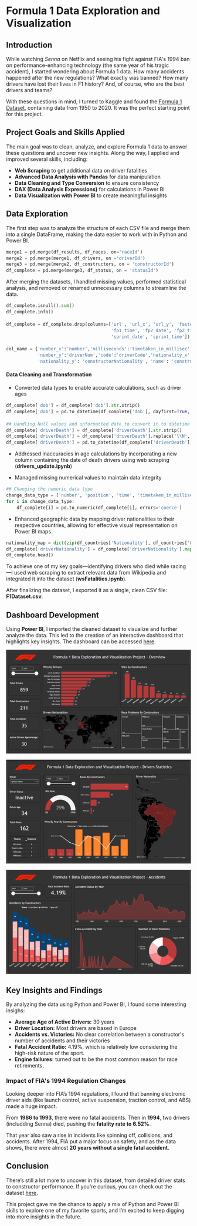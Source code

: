 # Formula 1 Data  Exploration and Visualization

## Introduction

While watching *Senna* on Netflix and seeing his fight against FIA's 1994 ban on performance-enhancing technology (the same year of his tragic accident), I started wondering about Formula 1 data. How many accidents happened after the new regulations? What exactly was banned? How many drivers have lost their lives in F1 history? And, of course, who are the best drivers and teams?

With these questions in mind, I turned to Kaggle and found the [Formula 1 Dataset](https://www.kaggle.com/datasets/rohanrao/formula-1-world-championship-1950-2020), containing data from 1950 to 2020. It was the perfect starting point for this project.

## Project Goals and Skills Applied

The main goal was to clean, analyze, and explore Formula 1 data to answer these questions and uncover new insights. Along the way, I applied and improved several skills, including:

- **Web Scraping** to get additional data on driver fatalities
- **Advanced Data Analysis with Pandas** for data manipulation
- **Data Cleaning and Type Conversion** to ensure consistency
- **DAX (Data Analysis Expressions)** for calculations in Power BI
- **Data Visualization with Power BI** to create meaningful insights

## Data Exploration

The first step was to analyze the structure of each CSV file and merge them into a single DataFrame, making the data easier to work with in Python and Power BI.

```python
merge1 = pd.merge(df_results, df_races, on='raceId')
merge2 = pd.merge(merge1, df_drivers, on ='driverId')
merge3 = pd.merge(merge2, df_constructors, on = 'constructorId')
df_complete = pd.merge(merge3, df_status, on = 'statusId')
```

After merging the datasets, I handled missing values, performed statistical analysis, and removed or renamed unnecessary columns to streamline the data.

```python
df_complete.isnull().sum()
df_complete.info()

df_complete = df_complete.drop(columns=['url', 'url_x', 'url_y', 'fastestLapTime', 'time_y', 'fp1_date', 'round', 'circuitId',
                                        'fp1_time', 'fp2_date', 'fp2_time', 'fp3_date', 'fp3_time', 'quali_date', 'quali_time',
                                        'sprint_date', 'sprint_time'])

col_name = {'number_x':'number','milliseconds':'timetaken_in_millisec', 'time_x': 'time', 'name_x': 'GrandPrixName',
            'number_y':'driverNum','code':'driverCode','nationality_x':'driverNationality','name_y':'constructorName',
            'nationality_y': 'constructorNationality', 'name': 'constructorName', 'fastestLapSpeed': 'maxSpeed'}

```

#### Data Cleaning and Transformation

- Converted data types to enable accurate calculations, such as driver ages

```python
df_complete['dob'] = df_complete['dob'].str.strip()
df_complete['dob'] = pd.to_datetime(df_complete['dob'], dayfirst=True, errors='coerce')

## Handling Null values and unformatted date to convert it to datetime
df_complete['driverDeath'] = df_complete['driverDeath'].str.strip()
df_complete['driverDeath'] = df_complete['driverDeath'].replace('\\N', np.nan)
df_complete['driverDeath'] = pd.to_datetime(df_complete['driverDeath'], errors='coerce', dayfirst=True)
```

- Addressed inaccuracies in age calculations by incorporating a new column containing the date of death drivers using web scraping (**drivers_update.ipynb**)
  
- Managed missing numerical values to maintain data integrity
  
```python
## Changing the numeric data type
change_data_type = ['number', 'position', 'time', 'timetaken_in_millisec', 'fastestLap', 'rank', 'maxSpeed']
for i in change_data_type:
    df_complete[i] = pd.to_numeric(df_complete[i], errors='coerce')
```

- Enhanced geographic data by mapping driver nationalities to their respective countries, allowing for effective visual representation on Power BI maps

```python
nationality_map = dict(zip(df_countries['Nationality'], df_countries['Country']))
df_complete['driverNationality'] = df_complete['driverNationality'].map(nationality_map).fillna(df_complete['driverNationality'])
df_complete.head()
```

To achieve one of my key goals—identifying drivers who died while racing—I used web scraping to extract relevant data from Wikipedia and integrated it into the dataset (**wsFatalities.ipynb**).

After finalizing the dataset, I exported it as a single, clean CSV file: **F1Dataset.csv**.

## Dashboard Development

Using **Power BI**, I imported the cleaned dataset to visualize and further analyze the data. This led to the creation of an interactive dashboard that highlights key insights. The dashboard can be accessed [here](https://app.powerbi.com/view?r=eyJrIjoiZTg2MGM5MjItOTkzMy00NmE1LTg5MWQtMTM0ZjAxMGRlMmEwIiwidCI6ImI4ZGM5MmQ2LTk3YjktNDcxYS05OTRhLWY3YmY2ZjgwMjllZSJ9).

![Overview](Images/Overview.png)

![Drivers](Images/Drivers.png)

![Accidents](Images/Accidents.png)

## Key Insights and Findings

By analyzing the data using Python and Power BI, I found some interesting insighs:

- **Average Age of Active Drivers:** 30 years
- **Driver Location:** Most drivers are based in Europe
- **Accidents vs. Victories:** No clear correlation between a constructor's number of accidents and their victories
- **Fatal Accident Ratio:** 4.19%, which is relatively low considering the high-risk nature of the sport.
- **Engine failures:** turned out to be the most common reason for race retirements.

### Impact of FIA's 1994 Regulation Changes

Looking deeper into FIA’s 1994 regulations, I found that banning electronic driver aids (like launch control, active suspension, traction control, and ABS) made a huge impact.

From **1986 to 1993**, there were no fatal accidents. Then in **1994**, two drivers (includding Senna) died, pushing the **fatality rate to 6.52%**. 

That year also saw a rise in incidents like spinning off, collisions, and accidents. After 1994, FIA put a major focus on safety, and as the data shows, there were almost **20 years without a single fatal accident**.

## Conclusion

There’s still a lot more to uncover in this dataset, from detailed driver stats to constructor performance. If you're curious, you can check out the dataset [here](https://app.powerbi.com/view?r=eyJrIjoiZTg2MGM5MjItOTkzMy00NmE1LTg5MWQtMTM0ZjAxMGRlMmEwIiwidCI6ImI4ZGM5MmQ2LTk3YjktNDcxYS05OTRhLWY3YmY2ZjgwMjllZSJ9).

This project gave me the chance to apply a mix of Python and Power BI skills to explore one of my favorite sports, and I’m excited to keep digging into more insights in the future.
